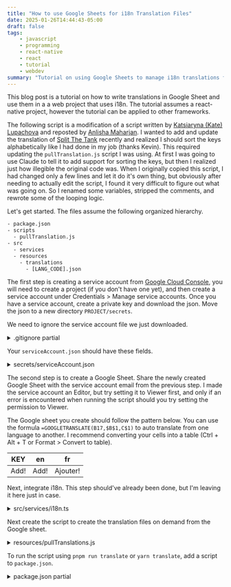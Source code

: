 ```yaml
---
title: "How to use Google Sheets for i18n Translation Files"
date: 2025-01-26T14:44:43-05:00
draft: false
tags:
    - javascript
    - programming
    - react-native
    - react
    - tutorial
    - webdev
summary: "Tutorial on using Google Sheets to manage i18n translations for web projects (React Native focus), with a Node.js script to generate JSON files."
---
```


This blog post is a tutorial on how to write translations in Google Sheet and use them in a a web project that uses i18n. The tutorial assumes a react-native project, however the tutorial can be applied to other frameworks.

The following script is a modification of a script written by [Katsiaryna (Kate) Lupachova](https://ramonak.io/posts/react-native-internationalization) and reposted by [Anlisha Maharjan](https://anlisha.com.np/blog/automating-internationalization-with-google-spreadsheet-and-i18next/). I wanted to add and update the translation of [Split The Tank](https://www.splitthetank.com/) recently and realized I should sort the keys alphabetically like I had done in my job (thanks Kevin). This required updating the `pullTranslation.js` script I was using. At first I was going to use Claude to tell it to add support for sorting the keys, but then I realized just how illegible the original code was. When I originally copied this script, I had changed only a few lines and let it do it's own thing, but obviously after needing to actually edit the script, I found it very difficult to figure out what was going on. So I renamed some variables, stripped the comments, and rewrote some of the looping logic.

Let's get started. The files assume the following organized hierarchy.

```txt
- package.json
- scripts
  - pullTranslation.js
- src
  - services
  - resources
    - translations
      - [LANG_CODE].json
```

The first step is creating a service account from [Google Cloud Console](https://console.cloud.google.com/?pli=1), you will need to create a project (if you don't have one yet), and then create a service account under Credentials > Manage service accounts. Once you have a service account, create a private key and download the json. Move the json to a new directory `PROJECT/secrets`.

We need to ignore the service account file we just downloaded.

<details><summary>.gitignore partial</summary>

```gitignore
# Custom
secrets/
```

</details>

Your `serviceAccount.json` should have these fields.

<details><summary>secrets/serviceAccount.json</summary>

```json
{
  "type": "service_account",
  "project_id": "REMOVED",
  "private_key_id": "REMOVED",
  "private_key": "-----BEGIN PRIVATE KEY-----\n
  REMOVED\n-----END PRIVATE KEY-----\n",
  "client_email": "ORG@PROJECT_ID.iam.gserviceaccount.com",
  "client_id": "NUMBERS",
  "auth_uri": "https://accounts.google.com/o/oauth2/auth",
  "token_uri": "https://oauth2.googleapis.com/token",
  "auth_provider_x509_cert_url": "https://www.googleapis.com/oauth2/v1/certs",
  "client_x509_cert_url": "LINK",
  "universe_domain": "googleapis.com"
}
```

</details>

The second step is to create a Google Sheet. Share the newly created Google Sheet with the service account email from the previous step. I made the service account an Editor, but try setting it to Viewer first, and only if an error is encountered when running the script should you try setting the permission to Viewer.

The Google sheet you create should follow the pattern below. You can use the formula `=GOOGLETRANSLATE(B17,$B$1,C$1)` to auto translate from one language to another. I recommend converting your cells into a table (Ctrl + Alt + T or Format > Convert to table).

KEY | en | fr
------ | ---- | ---
Add! | Add! | Ajouter!

Next, integrate i18n. This step should've already been done, but I'm leaving it here just in case.

<details><summary>src/services/i18n.ts</summary>

Note that we are assuming a React project. If you're using something else replace `react-i18n` with the relevant package.

```sh
# Typical React project
pnpm add i18next react-i18next i18next-browser-languagedetector
# If using React Native
yarn add i18next react-i18next @os-team/i18next-react-native-language-detector
```

```js
// Alternatively: import LanguageDetector from 'i18next-browser-languagedetector';
import RNLanguageDetector from '@os-team/i18next-react-native-language-detector';
import i18n from 'i18next';
import { initReactI18next } from 'react-i18next';
import translations from '../../resources/translations';

export const defaultNS = 'translations';
// to get supported languages in the app, use `Object.keys(i18n.options.resources)`
const resources = {};

for (const lng in translations) {
  if (Object.hasOwnProperty.call(translations, lng)) {
    resources[lng] = { [defaultNS]: translations[lng] };
  }
}

i18n
  .use(RNLanguageDetector)
  .use(initReactI18next)
  .init({
    // we init with resources
    compatibilityJSON: 'v3',
    resources,
    fallbackLng: 'en',
    debug: false,
    // have a common namespace used around the full app
    ns: [defaultNS],
    defaultNS: defaultNS,
    keySeparator: false, // we use content as keys
    interpolation: {
      escapeValue: false, // not needed for react!!
    },
    react: {
      useSuspense: false, //in case you have any suspense related errors
    },
  });

export default i18n;
```

</details>

Next create the script to create the translation files on demand from the Google sheet.

<details><summary>resources/pullTranslations.js</summary>

```js
/**
 * Usage: run or set in package.json's script.translate `node scripts/pullTranslations.js`
 */
const { GoogleSpreadsheet } = require('google-spreadsheet');
const { JWT } = require('google-auth-library');
const secret = require('../secrets/serviceAccount.json');
const fs = require('fs');

const SHEET_ID = 'REPLACE_ME';
const TRANSLATIONS_DIR = 'resources/translations';

const serviceAccountAuth = new JWT({
  email: secret.client_email,
  key: secret.private_key,
  scopes: [
    'https://www.googleapis.com/auth/spreadsheets',
  ],
});

const doc = new GoogleSpreadsheet(SHEET_ID, serviceAccountAuth);

async function read() {
  console.log('downloading data...');
  await doc.loadInfo();
  const sheet = doc.sheetsByTitle.Sheet1;
  await sheet.loadHeaderRow();
  const colTitles = sheet.headerValues; // [string]
  const rows = await sheet.getRows({ limit: sheet.rowCount });
  console.log('parsing data...');
  const langCodes = colTitles.slice(1);

  const result = {}; // lang: {i18nKey: STRING}
  for (const langCode of langCodes) {
    result[langCode] = {};
  }

  for (const row of rows) {
    const i18nKey = row.get(colTitles[0]);
    if (i18nKey === undefined) {
      throw new Error(`${row.rowNumber} has empty i18nKey`);
    }
    for (const langKey of langCodes) {
      const value = row.get(langKey);
      if (value === '' || value === undefined) {
        throw new Error(`${i18nKey}.${langKey} is empty`);
      }
      result[langKey][i18nKey] = value;
    }
  }
  return result;
};

async function write(data) {
  for (const langCode of Object.keys(data)) {
    const langPath = `${TRANSLATIONS_DIR}/${langCode}.json`;
    console.log(`writing ${langCode} data to ${langPath}...`);
    fs.writeFile(
      langPath,
      JSON.stringify(data[langCode], Object.keys(data[langCode]).sort(), 2),
      err => {
        if (err) console.error(`writeFile error: ${err}`);
      }
    );
  }
};

read()
  .then(data => write(data))
  .then(() => console.log('done'))
  .catch(err => console.error(err));

```

</details>

To run the script using `pnpm run translate` or `yarn translate`, add a script to `package.json`.

<details><summary>package.json partial</summary>

```json
"scripts": {
  "translate": "node scripts/pullTranslations.js"
}
```

</details>
